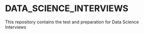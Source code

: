 # DATA_SCIENCE_INTERVIEWS
This repository contains the test and preparation for Data Science Interviews
